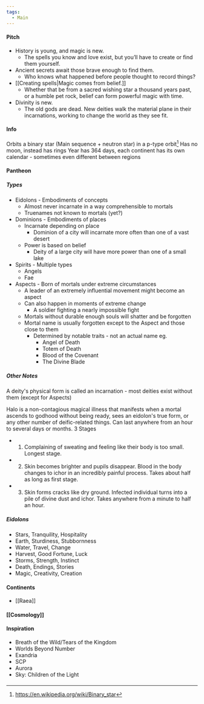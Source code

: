 ```yaml
---
tags:
  - Main
---
```

#### Pitch
- History is young, and magic is new. 
	- The spells you know and love exist, but you’ll have to create or find them yourself.
- Ancient secrets await those brave enough to find them. 
	- Who knows what happened before people thought to record things?
- [[Creating spells|Magic comes from belief.]] 
	- Whether that be from a sacred wishing star a thousand years past, or a humble pet rock, belief can form powerful magic with time.
- Divinity is new. 
	* The old gods are dead. New deities walk the material plane in their incarnations, working to change the world as they see fit.

#### Info
Orbits a binary star (Main sequence + neutron star) in a p-type orbit[^1]
Has no moon, instead has rings
Year has 364 days, each continent has its own calendar - sometimes even different between regions
#### Pantheon
##### Types
- Eidolons - Embodiments of concepts
	-  Almost never incarnate in a way comprehensible to mortals
	- Truenames not known to mortals (yet?)
- Dominions - Embodiments of places
	- Incarnate depending on place
		- Dominion of a city will incarnate more often than one of a vast desert
	- Power is based on belief
		- Deity of a large city will have more power than one of a small lake
- Spirits - Multiple types
	- Angels
	- Fae
- Aspects - Born of mortals under extreme circumstances
	- A leader of an extremely influential movement might become an aspect
	- Can also happen in moments of extreme change
		- A soldier fighting a nearly impossible fight
	- Mortals without durable enough souls will shatter and be forgotten
	- Mortal name is usually forgotten except to the Aspect and those close to them
		- Determined by notable traits - not an actual name eg.
			- Angel of Death
			- Totem of Death
			- Blood of the Covenant
			- The Divine Blade
##### Other Notes
A deity's physical form is called an incarnation - most deities exist without them (except for Aspects)

Halo is a non-contagious magical illness that manifests when a mortal ascends to godhood without being ready, sees an eidolon's true form, or any other number of deific-related things. Can last anywhere from an hour to several days or months.
3 Stages
- 1. Complaining of sweating and feeling like their body is too small. Longest stage.
- 2. Skin becomes brighter and pupils disappear. Blood in the body changes to ichor in an incredibly painful process. Takes about half as long as first stage.
- 3. Skin forms cracks like dry ground. Infected individual turns into a pile of divine dust and ichor. Takes anywhere from a minute to half an hour.
##### Eidolons
- Stars, Tranquility, Hospitality
- Earth, Sturdiness, Stubbornness
- Water, Travel, Change
- Harvest, Good Fortune, Luck
- Storms, Strength, Instinct
- Death, Endings, Stories
- Magic, Creativity, Creation
#### Continents
- [[Raea]]
#### [[Cosmology]]
#### Inspiration
- Breath of the Wild/Tears of the Kingdom
- Worlds Beyond Number
- Exandria
- SCP
- Aurora
- Sky: Children of the Light
####
[^1]: https://en.wikipedia.org/wiki/Binary_star